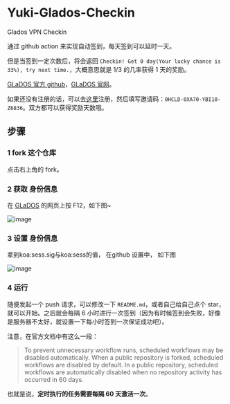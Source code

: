 # Yuki-Glados-Checkin
Glados VPN Checkin

通过 github action 来实现自动签到，每天签到可以延时一天。

但是当签到一定次数后，将会返回 `Checkin! Get 0 day(Your lucky chance is 33%), try next time.`，大概意思就是 1/3 的几率获得 1 天的奖励。

[GLaDOS 官方 github](https://github.com/glados-network/GLaDOS)，[GLaDOS 官网](https://glados.rocks/)。

如果还没有注册的话，可以去[这里](https://glados.rocks/register)注册，然后填写邀请码：`0HCLD-0XA70-YBI10-Z6836`。双方都可以获得奖励天数哦。

## 步骤

### 1 fork 这个仓库

点击右上角的 fork。

### 2 获取 身份信息

在 [GLaDOS](https://glados.rocks/console/checkin) 的网页上按 F12，如下图~

![image](https://user-images.githubusercontent.com/53206696/212589322-9c374fbe-1aff-4598-9743-e3703bc1538b.png)

### 3 设置 身份信息

拿到koa:sess.sig与koa:sess的值， 在github 设置中， 如下图

![image](https://user-images.githubusercontent.com/53206696/212588583-0ba7d00a-4b06-4b59-9a2a-6ba7605acbf1.png)

### 4 运行 

随便发起一个 push 请求，可以修改一下 `README.md`，或者自己给自己点个 star，就可以开始。之后就会每隔 6 小时进行一次签到（因为有时候签到会失败，好像是服务器不太好，就设置一下每小时签到一次保证成功吧）。

注意，在官方文档中有这么一段：

> To prevent unnecessary workflow runs, scheduled workflows may be disabled automatically. When a public repository is forked, scheduled workflows are disabled by default. In a public repository, scheduled workflows are automatically disabled when no repository activity has occurred in 60 days.

也就是说，**定时执行的任务需要每隔 60 天激活一次**。
